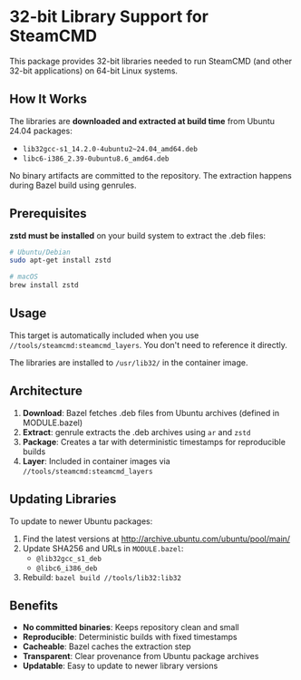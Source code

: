 # 32-bit Library Support for SteamCMD

This package provides 32-bit libraries needed to run SteamCMD (and other 32-bit applications) on 64-bit Linux systems.

## How It Works

The libraries are **downloaded and extracted at build time** from Ubuntu 24.04 packages:
- `lib32gcc-s1_14.2.0-4ubuntu2~24.04_amd64.deb`
- `libc6-i386_2.39-0ubuntu8.6_amd64.deb`

No binary artifacts are committed to the repository. The extraction happens during Bazel build using genrules.

## Prerequisites

**zstd must be installed** on your build system to extract the .deb files:

```bash
# Ubuntu/Debian
sudo apt-get install zstd

# macOS
brew install zstd
```

## Usage

This target is automatically included when you use `//tools/steamcmd:steamcmd_layers`. You don't need to reference it directly.

The libraries are installed to `/usr/lib32/` in the container image.

## Architecture

1. **Download**: Bazel fetches .deb files from Ubuntu archives (defined in MODULE.bazel)
2. **Extract**: genrule extracts the .deb archives using `ar` and `zstd`
3. **Package**: Creates a tar with deterministic timestamps for reproducible builds
4. **Layer**: Included in container images via `//tools/steamcmd:steamcmd_layers`

## Updating Libraries

To update to newer Ubuntu packages:

1. Find the latest versions at http://archive.ubuntu.com/ubuntu/pool/main/
2. Update SHA256 and URLs in `MODULE.bazel`:
   - `@lib32gcc_s1_deb`
   - `@libc6_i386_deb`
3. Rebuild: `bazel build //tools/lib32:lib32`

## Benefits

- **No committed binaries**: Keeps repository clean and small
- **Reproducible**: Deterministic builds with fixed timestamps
- **Cacheable**: Bazel caches the extraction step
- **Transparent**: Clear provenance from Ubuntu package archives
- **Updatable**: Easy to update to newer library versions
